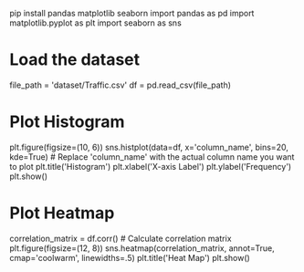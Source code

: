pip install pandas matplotlib seaborn
import pandas as pd
import matplotlib.pyplot as plt
import seaborn as sns

# Load the dataset
file_path = 'dataset/Traffic.csv'
df = pd.read_csv(file_path)

# Plot Histogram
plt.figure(figsize=(10, 6))
sns.histplot(data=df, x='column_name', bins=20, kde=True)  # Replace 'column_name' with the actual column name you want to plot
plt.title('Histogram')
plt.xlabel('X-axis Label')
plt.ylabel('Frequency')
plt.show()

# Plot Heatmap
correlation_matrix = df.corr()  # Calculate correlation matrix
plt.figure(figsize=(12, 8))
sns.heatmap(correlation_matrix, annot=True, cmap='coolwarm', linewidths=.5)
plt.title('Heat Map')
plt.show()
